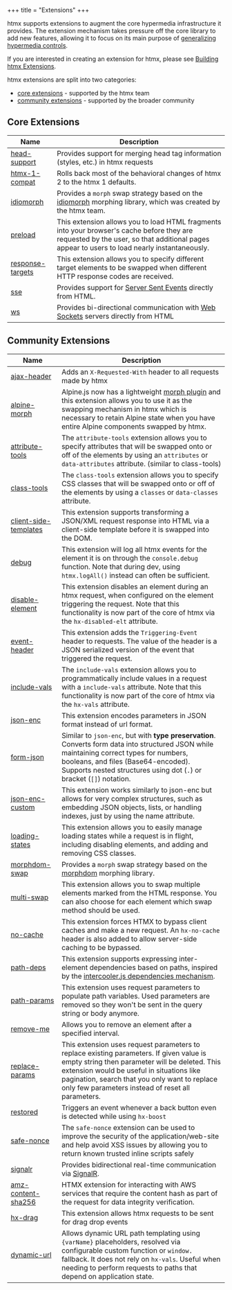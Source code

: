 +++
title = "Extensions"
+++

htmx supports extensions to augment the core hypermedia infrastructure it provides.  The extension mechanism takes
pressure off the core library to add new features, allowing it to focus on its main purpose of 
[generalizing hypermedia controls](https://dl.acm.org/doi/10.1145/3648188.3675127).

If you are interested in creating an extension for htmx, please see [Building htmx Extensions](/extensions/building).

htmx extensions are split into two categories:

* [core extensions](#core-extensions) - supported by the htmx team
* [community extensions](#community-extensions) - supported by the broader community

## Core Extensions

| Name                                             | Description                                                                                                                                                                                |
|--------------------------------------------------|--------------------------------------------------------------------------------------------------------------------------------------------------------------------------------------------|
| [head-support](/extensions/head-support)         | Provides support for merging head tag information (styles, etc.) in htmx requests                                                                                                          |
| [htmx-1-compat](/extensions/htmx-1-compat)       | Rolls back most of the behavioral changes of htmx 2 to the htmx 1 defaults.                                                                                                                |
| [idiomorph](/extensions/idiomorph)               | Provides a `morph` swap strategy based on the [idiomorph](https://github.com/bigskysoftware/idiomorph/) morphing library, which was created by the htmx team.                              |
| [preload](/extensions/preload)                   | This extension allows you to load HTML fragments into your browser's cache before they are requested by the user, so that additional pages appear to users to load nearly instantaneously. |
| [response-targets](/extensions/response-targets) | This extension allows you to specify different target elements to be swapped when different HTTP response codes are received.                                                              |
| [sse](/extensions/sse)                           | Provides support for [Server Sent Events](https://developer.mozilla.org/en-US/docs/Web/API/Server-sent_events/Using_server-sent_events) directly from HTML.                                |
| [ws](/extensions/ws)                             | Provides bi-directional communication with [Web Sockets](https://developer.mozilla.org/en-US/docs/Web/API/WebSockets_API/Writing_WebSocket_client_applications) servers directly from HTML |

## Community Extensions

| Name                                                                                                                     | Description                                                                                                                                                                                                                                                                                   |
|--------------------------------------------------------------------------------------------------------------------------|-----------------------------------------------------------------------------------------------------------------------------------------------------------------------------------------------------------------------------------------------------------------------------------------------|
| [ajax-header](https://github.com/bigskysoftware/htmx-extensions/blob/main/src/ajax-header/README.md)                     | Adds an `X-Requested-With` header to all requests made by htmx                                                                                                                                                                                                                                |
| [alpine-morph](https://github.com/bigskysoftware/htmx-extensions/blob/main/src/alpine-morph/README.md)                   | Alpine.js now has a lightweight [morph plugin](https://alpinejs.dev/plugins/morph) and this extension allows you to use it as the swapping mechanism in htmx which is necessary to retain Alpine state when you have entire Alpine components swapped by htmx.                                |
| [attribute-tools](https://github.com/jamcole/htmx-ext-attribute-tools/blob/main/README.md)                               | The `attribute-tools` extension allows you to specify attributes that will be swapped onto or off of the elements by using an `attributes` or `data-attributes` attribute. (similar to class-tools)                                                                                                                             |
| [class-tools](https://github.com/bigskysoftware/htmx-extensions/blob/main/src/class-tools/README.md)                     | The `class-tools` extension allows you to specify CSS classes that will be swapped onto or off of the elements by using a `classes` or `data-classes` attribute.                                                                                                                              |
| [client-side-templates](https://github.com/bigskysoftware/htmx-extensions/blob/main/src/client-side-templates/README.md) | This extension supports transforming a JSON/XML request response into HTML via a client-side template before it is swapped into the DOM.                                                                                                                                                      |
| [debug](https://github.com/bigskysoftware/htmx-extensions/blob/main/src/debug/README.md)                                 | This extension will log all htmx events for the element it is on through the `console.debug` function. Note that during dev, using `htmx.logAll()` instead can often be sufficient.                                                                                                           |
| [disable-element](https://github.com/bigskysoftware/htmx-extensions/blob/main/src/disable-element/README.md)             | This extension disables an element during an htmx request, when configured on the element triggering the request. Note that this functionality is now part of the core of htmx via the `hx-disabled-elt` attribute.                                                                           |
| [event-header](https://github.com/bigskysoftware/htmx-extensions/blob/main/src/event-header/README.md)                   | This extension adds the `Triggering-Event` header to requests. The value of the header is a JSON serialized version of the event that triggered the request.                                                                                                                                  |
| [include-vals](https://github.com/bigskysoftware/htmx-extensions/blob/main/src/include-vals/README.md)                   | The `include-vals` extension allows you to programmatically include values in a request with a `include-vals` attribute. Note that this functionality is now part of the core of htmx via the `hx-vals` attribute.                                                                            |
| [json-enc](https://github.com/bigskysoftware/htmx-extensions/blob/main/src/json-enc/README.md)                           | This extension encodes parameters in JSON format instead of url format.                                                                                                                                                                                                                       |
| [form-json](https://github.com/xehrad/form-json/blob/main/README.md)                                                     | Similar to `json-enc`, but with **type preservation**. Converts form data into structured JSON while maintaining correct types for numbers, booleans, and files (Base64-encoded). Supports nested structures using dot (`.`) or bracket (`[]`) notation.                                      |
| [json-enc-custom](https://github.com/Emtyloc/json-enc-custom/blob/main/README.md)                                        | This extension works similarly to json-enc but allows for very complex structures, such as embedding JSON objects, lists, or handling indexes, just by using the name attribute.                                                                                                              |
| [loading-states](https://github.com/bigskysoftware/htmx-extensions/blob/main/src/loading-states/README.md)               | This extension allows you to easily manage loading states while a request is in flight, including disabling elements, and adding and removing CSS classes.                                                                                                                                    |
| [morphdom-swap](https://github.com/bigskysoftware/htmx-extensions/blob/main/src/morphdom-swap/README.md)                 | Provides a `morph` swap strategy based on the [morphdom](https://github.com/patrick-steele-idem/morphdom/) morphing library.                                                                                                                                                                  |
| [multi-swap](https://github.com/bigskysoftware/htmx-extensions/blob/main/src/multi-swap/README.md)                       | This extension allows you to swap multiple elements marked from the HTML response. You can also choose for each element which swap method should be used.                                                                                                                                     |
| [no-cache](https://github.com/craigharman/htmx-ext-no-cache/blob/master/README.md)                                       | This extension forces HTMX to bypass client caches and make a new request. An `hx-no-cache` header is also added to allow server-side caching to be bypassed.                                                                                                                                 |
| [path-deps](https://github.com/bigskysoftware/htmx-extensions/blob/main/src/path-deps/README.md)                         | This extension supports expressing inter-element dependencies based on paths, inspired by the [intercooler.js dependencies mechanism](http://intercoolerjs.org/docs.html#dependencies).                                                                                                       |
| [path-params](https://github.com/bigskysoftware/htmx-extensions/blob/main/src/path-params/README.md)                     | This extension uses request parameters to populate path variables. Used parameters are removed so they won't be sent in the query string or body anymore.                                                                                                                                     |
| [remove-me](https://github.com/bigskysoftware/htmx-extensions/blob/main/src/remove-me/README.md)                         | Allows you to remove an element after a specified interval.                                                                                                                                                                                                                                   |
| [replace-params](https://github.com/fanelfaa/htmx-ext-replace-params/blob/main/README.md)                                | This extension uses request parameters to replace existing parameters. If given value is empty string then parameter will be deleted. This extension would be useful in situations like pagination, search that you only want to replace only few parameters instead of reset all parameters. |
| [restored](https://github.com/bigskysoftware/htmx-extensions/blob/main/src/restored/README.md)                           | Triggers an event whenever a back button even is detected while using `hx-boost`                                                                                                                                                                                                              |
| [safe-nonce](https://github.com/MichaelWest22/htmx-extensions/blob/main/src/safe-nonce/README.md)                        | The `safe-nonce` extension can be used to improve the security of the application/web-site and help avoid XSS issues by allowing you to return known trusted inline scripts safely                                                                                                            |
| [signalr](https://github.com/Renerick/htmx-signalr/blob/master/README.md)                                                | Provides bidirectional real-time communication via [SignalR](https://github.com/dotnet/AspNetCore/tree/main/src/SignalR).                                                                                                                                                                     |
| [amz-content-sha256](https://github.com/felipegenef/amz-content-sha256/blob/main/README.md)                              | HTMX extension for interacting with AWS services that require the content hash as part of the request for data integrity verification.                                                                                                                                                        |
| [hx-drag](https://github.com/AjaniBilby/htmx-drag-examples/blob/main/readme.md)                                          | This extension allows htmx requests to be sent for drag drop events                                                                                                                                                                                                                        |
|[dynamic-url](https://github.com/FumingPower3925/htmx-dynamic-url/blob/main/README.md)|Allows dynamic URL path templating using `{varName}` placeholders, resolved via configurable custom function or `window.` fallback. It does not rely on `hx-vals`. Useful when needing to perform requests to paths that depend on application state.|